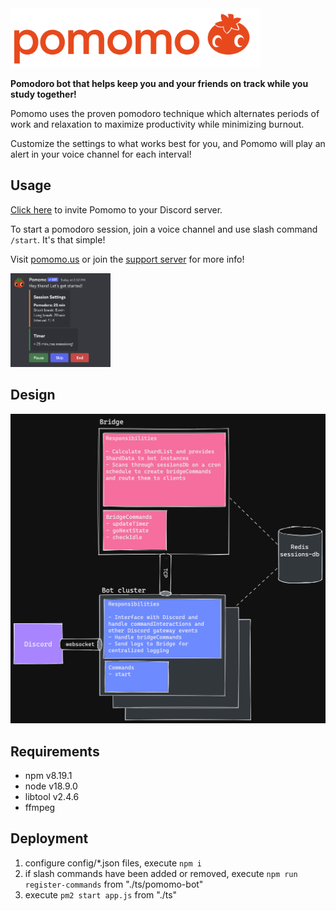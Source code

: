 <img src="./assets/logo.png" style="max-width: 25rem"/>

**Pomodoro bot that helps keep you and your friends on track while you study together!**

Pomomo uses the proven pomodoro technique which alternates periods of work and relaxation to maximize productivity while minimizing burnout.

Customize the settings to what works best for you, and Pomomo will play an alert in your voice channel for each interval!

## Usage

[Click here](https://discord.com/oauth2/authorize?client_id=821952460909445130&permissions=15739904&scope=bot%20applications.commands) to invite Pomomo to your Discord server.

To start a pomodoro session, join a voice channel and use slash command `/start`. It's that simple!

Visit [pomomo.us](https://pomomo.us) or join the [support server](https://discord.gg/Aghy78wcFr) for more info!

<img src="./assets/start-message.png" style="max-width: 10rem;" />

## Design

<img src="./assets/design-diagram.png" />

## Requirements

- npm v8.19.1
- node v18.9.0
- libtool v2.4.6
- ffmpeg

## Deployment

1. configure config/\*.json files, execute `npm i`
2. if slash commands have been added or removed, execute `npm run register-commands` from "./ts/pomomo-bot"
3. execute  `pm2 start app.js` from "./ts"
